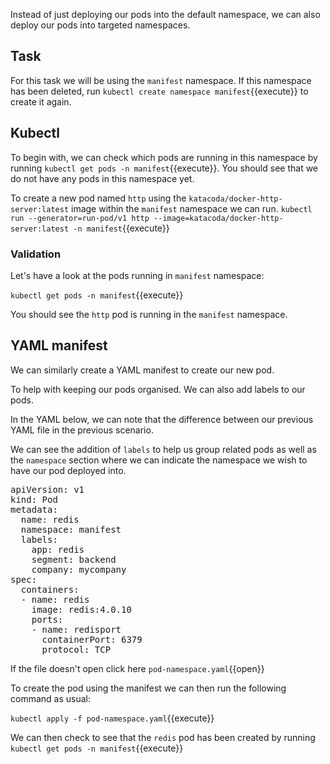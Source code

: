 Instead of just deploying our pods into the default namespace, we can also deploy our pods into targeted namespaces.

## Task

For this task we will be using the `manifest` namespace. If this namespace has been deleted, run `kubectl create namespace manifest`{{execute}} to create it again.

## Kubectl
To begin with, we can check which pods are running in this namespace by running `kubectl get pods -n manifest`{{execute}}. You should see that we do not have any pods in this namespace yet.

To create a new pod named `http` using the `katacoda/docker-http-server:latest` image within the `manifest` namespace we can run. 
`kubectl run --generator=run-pod/v1 http --image=katacoda/docker-http-server:latest -n manifest`{{execute}}

### Validation
Let's have a look at the pods running in `manifest` namespace:

`kubectl get pods -n manifest`{{execute}}

You should see the `http` pod is running in the `manifest` namespace.

## YAML manifest

We can similarly create a YAML manifest to create our new pod.

To help with keeping our pods organised. We can also add labels to our pods. 

In the YAML below, we can note that the difference between our previous YAML file in the previous scenario.

We can see the addition of `labels` to help us group related pods as well as the `namespace` section where we can indicate the namespace we wish to have our pod deployed into.

<pre class="file"
data-filename="pod-namespace.yaml"
data-target="replace">
apiVersion: v1
kind: Pod
metadata:
  name: redis
  namespace: manifest
  labels: 
    app: redis
    segment: backend
    company: mycompany    
spec:
  containers:
  - name: redis
    image: redis:4.0.10
    ports:
    - name: redisport
      containerPort: 6379
      protocol: TCP</pre>
      
If the file doesn't open click here `pod-namespace.yaml`{{open}}

To create the pod using the manifest we can then run the following command as usual:

`kubectl apply -f pod-namespace.yaml`{{execute}}
      
We can then check to see that the `redis` pod has been created by running `kubectl get pods -n manifest`{{execute}}